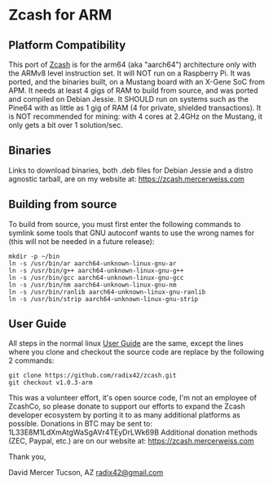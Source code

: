 Zcash for ARM
=============

Platform Compatibility
----------------------

This port of [Zcash](https://z.cash/) is for the arm64 (aka "aarch64")
architecture only with the ARMv8 level instruction set. It will NOT
run on a Raspberry Pi. It was ported, and the binaries built, on a Mustang
board with an X-Gene SoC from APM. It needs at least 4 gigs of RAM to
build from source, and was ported and compiled on Debian Jessie. It SHOULD
run on systems such as the Pine64 with as little as 1 gig of RAM (4 for
private, shielded transactions). It is NOT recommended for mining: with
4 cores at 2.4GHz on the Mustang, it only gets a bit over 1 solution/sec.

Binaries
--------

Links to download binaries, both .deb files for Debian Jessie and a distro
agnostic tarball, are on my website at:
https://zcash.mercerweiss.com

Building from source
--------------------

To build from source, you must first enter the following commands to symlink
some tools that GNU autoconf wants to use the wrong names for (this will not
be needed in a future release):

```
mkdir -p ~/bin
ln -s /usr/bin/ar aarch64-unknown-linux-gnu-ar 
ln -s /usr/bin/g++ aarch64-unknown-linux-gnu-g++ 
ln -s /usr/bin/gcc aarch64-unknown-linux-gnu-gcc 
ln -s /usr/bin/nm aarch64-unknown-linux-gnu-nm 
ln -s /usr/bin/ranlib aarch64-unknown-linux-gnu-ranlib 
ln -s /usr/bin/strip aarch64-unknown-linux-gnu-strip 
```


User Guide
----------

All steps in the normal linux [User Guide](https://github.com/zcash/zcash/wiki/1.0-User-Guide) are the same, except the lines where you clone and checkout the source
code are replace by the following 2 commands:

```
git clone https://github.com/radix42/zcash.git
git checkout v1.0.3-arm
```

This was a volunteer effort, it's open source code, I'm not an employee of ZcashCo,
so please donate to support our efforts to expand the Zcash developer ecosystem
by porting it to as many additional platforms as possible. Donations in BTC
may be sent to: 1L33E8M1LdXmAtgWaSgAVr4TEyDrLWk69B
Additional donation methods (ZEC, Paypal, etc.) are on our website at:
https://zcash.mercerweiss.com

Thank you,

David Mercer
Tucson, AZ
radix42@gmail.com

